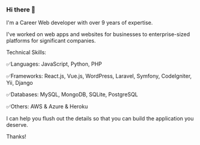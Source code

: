 ### Hi there 👋

I'm a Career Web developer with over 9 years of expertise.

I've worked on web apps and websites for businesses to enterprise-sized platforms for significant companies.

Technical Skills:

✅Languages: JavaScript, Python, PHP

✅Frameworks: React.js, Vue.js, WordPress, Laravel, Symfony, CodeIgniter, Yii, Django

✅Databases: MySQL, MongoDB, SQLite, PostgreSQL

✅Others: AWS & Azure & Heroku

I can help you flush out the details so that you can build the application you deserve.

Thanks!

<!--
**vladimir-bezrukov/vladimir-bezrukov** is a ✨ _special_ ✨ repository because its `README.md` (this file) appears on your GitHub profile.

Here are some ideas to get you started:

- 🔭 I’m currently working on ...
- 🌱 I’m currently learning ...
- 👯 I’m looking to collaborate on ...
- 🤔 I’m looking for help with ...
- 💬 Ask me about ...
- 📫 How to reach me: ...
- 😄 Pronouns: ...
- ⚡ Fun fact: ...
-->

